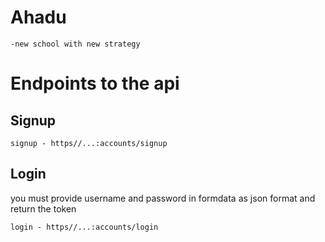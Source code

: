# Ahadu

    -new school with new strategy

# Endpoints to the api

## Signup

```
signup - https//...:accounts/signup
```
## Login
you must provide username and password in formdata as json format and return the token
```
login - https//...:accounts/login
```
